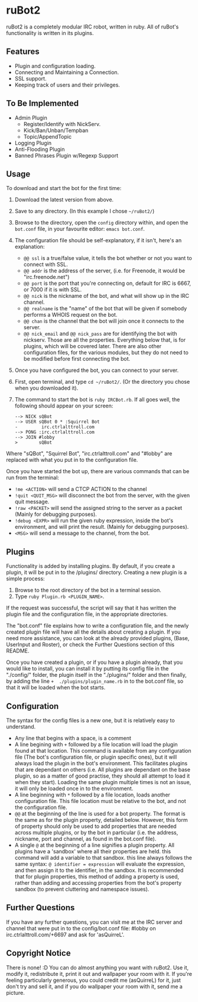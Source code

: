 # ruBot2

ruBot2 is a completely modular IRC robot, written in ruby.
All of ruBot's functionality is written in its plugins.

## Features

* Plugin and configuration loading.
* Connecting and Maintaining a Connection.
* SSL support.
* Keeping track of users and their privileges.

## To Be Implemented

* Admin Plugin
  * Register/Identify with NickServ.
  * Kick/Ban/Unban/Tempban
  * Topic/AppendTopic
* Logging Plugin
* Anti-Flooding Plugin
* Banned Phrases Plugin w/Regexp Support

## Usage

To download and start the bot for the first time:

1. Download the latest version from above.
2. Save to any directory. (In this example I chose `~/ruBot2/`)
3. Browse to the directory, open the `config` directory within,
   and open the `bot.conf` file, in your favourite editor: 
   `emacs bot.conf`.
4. The configuration file should be self-explanatory, if it isn't,
   here's an explanation:
     * `@@ ssl` is a true/false value, it tells the bot whether or not
	   you want to connect with SSL.
	 * `@@ addr` is the address of the server, (i.e. for Freenode, it
	   would be "irc.freenode.net")
	 * `@@ port` is the port that you're connecting on, default for
	   IRC is 6667, or 7000 if it is with SSL.
	 * `@@ nick` is the nickname of the bot, and what will show up in
	   the IRC channel.
	 * `@@ realname` is the "name" of the bot that will be given if
	   somebody performs a WHOIS request on the bot.
	 * `@@ chan` is the channel that the bot will join once it connects
	   to the server.
	 * `@@ nick_email` and `@@ nick_pass` are for identifying the bot
	   with nickserv.
   Those are all the properties. Everything below that, is for plugins,
   which will be covered later. There are also other configuration files,
   for the various modules, but they do not need to be modified before
   first connecting the bot.
5. Once you have configured the bot, you can connect to your server.
6. First, open terminal, and type `cd ~/ruBot2/`. (Or the directory 
   you chose when you downloaded it).
7. The command to start the bot is `ruby IRCBot.rb`. If all goes well,
   the following should appear on your screen:

    `--> NICK sQBot`  
    `--> USER sQBot 0 * :Squirrel Bot`  
    `-         irc.ctrlalttroll.com`  
    `--> PONG :irc.ctrlalttroll.com`  
    `--> JOIN #lobby`  
    `>        sQBot`  

Where "sQBot", "Squirrel Bot", "irc.ctrlalttroll.com" and "#lobby"
are replaced with what you put in to the configuration file.
 
Once you have started the bot up, there are various commands that can be
run from the terminal:

* `!me <ACTION>` will send a CTCP ACTION to the channel
* `!quit <QUIT_MSG>` will disconnect the bot from the server, with the
  given quit message.
* `!raw <PACKET>` will send the assigned string to the server as a packet
  (Mainly for debugging purposes).
* `!debug <EXPR>` will run the given ruby expression, inside the bot's
  environment, and will print the result. (Mainly for debugging purposes).
* `<MSG>` will send a message to the channel, from the bot.

## Plugins

Functionality is added by installing plugins. By default, if you create
a plugin, it will be put in to the /plugins/ directory. Creating a new
plugin is a simple process:

1. Browse to the root directory of the bot in a terminal session.
2. Type `ruby Plugin.rb <PLUGIN_NAME>`.

If the request was successful, the script will say that it has written
the plugin file and the configuration file, in the appropriate directories.

The "bot.conf" file explains how to write a configuration file, and the
newly created plugin file will have all the details about creating a
plugin. If you need more assistance, you can look at the already provided
plugins, (Base, UserInput and Roster), or check the Further Questions
section of this README.

Once you have created a plugin, or if you have a plugin already, that you
would like to install, you can install it by putting its config file in
the "./config/" folder, the plugin itself in the "./plugins/" folder and
then finally, by adding the line `+  ./plugins/plugin_name.rb` in to the
bot.conf file, so that it will be loaded when the bot starts.

## Configuration

The syntax for the config files is a new one, but it is relatively easy to
understand.

* Any line that begins with a space, is a comment
* A line begining with `+` followed by a file location will load the plugin
  found at that location. This command is available from any configuration
  file (The bot's configuration file, or plugin specific ones), but it will
  always load the plugin in the bot's environment. This facilitates plugins
  that are dependant on others (i.e. All plugins are dependant on the base
  plugin, so as a matter of good practise, they should all attempt to load
  it when they start). Loading the same plugin multiple times is not an
  issue, it will only be loaded once in to the environment.
* A line beginning with `*` followed by a file location, loads another
  configuration file. This file location must be relative to the bot, and
  not the configuration file.
* `@@` at the beginning of the line is used for a bot property. The format
  is the same as for the plugin property, detailed below. However, this
  form of property should only be used to add properties that are needed
  across multiple plugins, or by the bot in particular (i.e. the address,
  nickname, port and channel, as found in the bot.conf file).
* A single `@` at the beginning of a line signifies a plugin property. All
  plugins have a 'sandbox' where all their properties are held. this command
  will add a variable to that sandbox. this line always follows the same
  syntax: `@ identifier = expression` will evaluate the expression, and then
  assign it to the identifier, in the sandbox. It is recommended that for
  plugin properties, this method of adding a property is used, rather than
  adding and accessing properties from the bot's property sandbox (to
  prevent cluttering and namespace issues).

## Further Questions

If you have any further questions, you can visit me at the IRC server and
channel that were put in to the config/bot.conf file: #lobby on
irc.ctrlalttroll.com/+6697 and ask for 'asQuirreL'.

## Copyright Notice

There is none! :D You can do almost anything you want with ruBot2. Use it, 
modify it, redistribute it, print it out and wallpaper your room with it. 
If you're feeling particularly generous, you could credit me (asQuirreL) 
for it, just don't try and sell it, and if you do wallpaper your room with
it, send me a picture.

